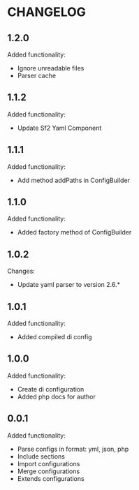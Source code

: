 CHANGELOG
=========

1.2.0
-----

Added functionality:

 * Ignore unreadable files
 * Parser cache

1.1.2
-----

Added functionality:

 * Update Sf2 Yaml Component

1.1.1
-----

Added functionality:

 * Add method addPaths in ConfigBuilder

1.1.0
-----

Added functionality:

 * Added factory method of ConfigBuilder

1.0.2
-----

Changes:

 * Update yaml parser to version 2.6.*

1.0.1
-----

Added functionality:

 * Added compiled di config

1.0.0
-----

Added functionality:

 * Create di configuration
 * Added php docs for author

0.0.1
-----

Added functionality:

 * Parse configs in format: yml, json, php
 * Include sections
 * Import configurations
 * Merge configurations
 * Extends configurations
